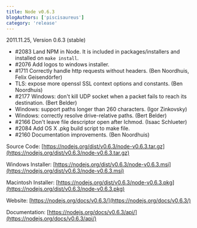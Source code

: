 ```yaml
---
title: Node v0.6.3
blogAuthors: ['piscisaureus']
category: 'release'
---
```


2011.11.25, Version 0.6.3 (stable)

* #2083 Land NPM in Node. It is included in packages/installers and installed on `make install`.
* #2076 Add logos to windows installer.
* #1711 Correctly handle http requests without headers. (Ben Noordhuis, Felix Geisendörfer)
* TLS: expose more openssl SSL context options and constants. (Ben Noordhuis)
* #2177 Windows: don't kill UDP socket when a packet fails to reach its destination. (Bert Belder)
* Windows: support paths longer than 260 characters. (Igor Zinkovsky)
* Windows: correctly resolve drive-relative paths. (Bert Belder)
* #2166 Don't leave file descriptor open after lchmod. (Isaac Schlueter)
* #2084 Add OS X .pkg build script to make file.
* #2160 Documentation improvements. (Ben Noordhuis)

Source Code: [https://nodejs.org/dist/v0.6.3/node-v0.6.3.tar.gz](https://nodejs.org/dist/v0.6.3/node-v0.6.3.tar.gz)

Windows Installer: [https://nodejs.org/dist/v0.6.3/node-v0.6.3.msi](https://nodejs.org/dist/v0.6.3/node-v0.6.3.msi)

Macintosh Installer: [https://nodejs.org/dist/v0.6.3/node-v0.6.3.pkg](https://nodejs.org/dist/v0.6.3/node-v0.6.3.pkg)

Website: [https://nodejs.org/docs/v0.6.3/](https://nodejs.org/docs/v0.6.3/)

Documentation: [https://nodejs.org/docs/v0.6.3/api/](https://nodejs.org/docs/v0.6.3/api/)
